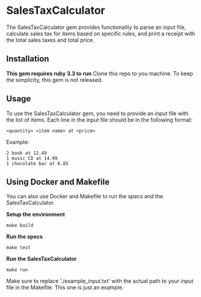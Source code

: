 # SalesTaxCalculator

The SalesTaxCalculator gem provides functionality to parse an input file, calculate sales tax for items based on specific rules, and print a receipt with the total sales taxes and total price.

## Installation

**This gem requires ruby 3.3 to run**
Clone this repo to you machine. To keep the simplicity, this gem is not released.

## Usage
To use the SalesTaxCalculator gem, you need to provide an input file with the list of items. Each line in the input file should be in the following format:

```
<quantity> <item name> at <price>
```

Example:

```
2 book at 12.49
1 music CD at 14.99
1 chocolate bar at 0.85
```

## Using Docker and Makefile
You can also use Docker and Makefile to run the specs and the SalesTaxCalculator.

**Setup the environment**
```
make build
```

**Run the specs**
```
make test
```

**Run the SalesTaxCalculator**
```
make run
```

Make sure to replace './example_input.txt' with the actual path to your input file in the Makefile. This one is just an example.
